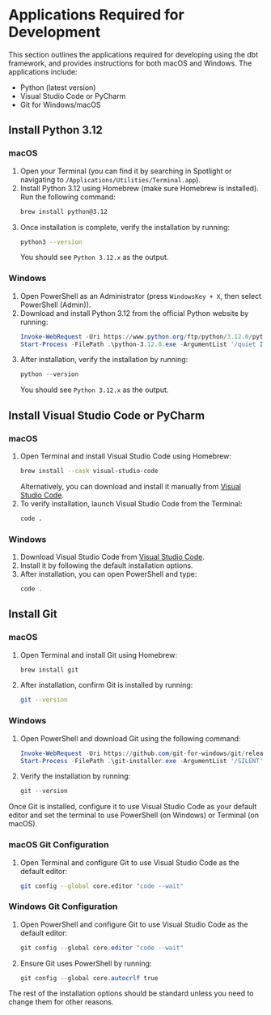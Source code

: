 # Applications Required for Development

This section outlines the applications required for developing using the dbt framework, and provides instructions for both macOS and Windows. The applications include:

- Python (latest version)
- Visual Studio Code or PyCharm
- Git for Windows/macOS

## Install Python 3.12

### macOS

1. Open your Terminal (you can find it by searching in Spotlight or navigating to `/Applications/Utilities/Terminal.app`).
2. Install Python 3.12 using Homebrew (make sure Homebrew is installed). Run the following command:
   ```bash
   brew install python@3.12
   ```
3. Once installation is complete, verify the installation by running:
   ```bash
   python3 --version
   ```
   You should see `Python 3.12.x` as the output.

### Windows

1. Open PowerShell as an Administrator (press `WindowsKey + X`, then select PowerShell (Admin)).
2. Download and install Python 3.12 from the official Python website by running:
   ```powershell
   Invoke-WebRequest -Uri https://www.python.org/ftp/python/3.12.0/python-3.12.0-amd64.exe -OutFile python-3.12.0.exe
   Start-Process -FilePath .\python-3.12.0.exe -ArgumentList '/quiet InstallAllUsers=1 PrependPath=1' -Wait
   ```
3. After installation, verify the installation by running:
   ```powershell
   python --version
   ```
   You should see `Python 3.12.x` as the output.

## Install Visual Studio Code or PyCharm

### macOS

1. Open Terminal and install Visual Studio Code using Homebrew:
   ```bash
   brew install --cask visual-studio-code
   ```
   Alternatively, you can download and install it manually from [Visual Studio Code](https://code.visualstudio.com/).
2. To verify installation, launch Visual Studio Code from the Terminal:
   ```bash
   code .
   ```

### Windows

1. Download Visual Studio Code from [Visual Studio Code](https://code.visualstudio.com/).
2. Install it by following the default installation options.
3. After installation, you can open PowerShell and type:
   ```powershell
   code .
   ```

## Install Git

### macOS

1. Open Terminal and install Git using Homebrew:
   ```bash
   brew install git
   ```
2. After installation, confirm Git is installed by running:
   ```bash
   git --version
   ```

### Windows

1. Open PowerShell and download Git using the following command:
   ```powershell
   Invoke-WebRequest -Uri https://github.com/git-for-windows/git/releases/download/v2.42.0.windows.1/Git-2.42.0-64-bit.exe -OutFile git-installer.exe
   Start-Process -FilePath .\git-installer.exe -ArgumentList '/SILENT' -Wait
   ```
2. Verify the installation by running:
   ```powershell
   git --version
   ```

Once Git is installed, configure it to use Visual Studio Code as your default editor and set the terminal to use PowerShell (on Windows) or Terminal (on macOS).

### macOS Git Configuration

1. Open Terminal and configure Git to use Visual Studio Code as the default editor:
   ```bash
   git config --global core.editor "code --wait"
   ```
   
### Windows Git Configuration

1. Open PowerShell and configure Git to use Visual Studio Code as the default editor:
   ```powershell
   git config --global core.editor "code --wait"
   ```
2. Ensure Git uses PowerShell by running:
   ```powershell
   git config --global core.autocrlf true
   ```

The rest of the installation options should be standard unless you need to change them for other reasons.


